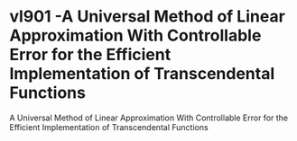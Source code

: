 # vl901 -A Universal Method of Linear Approximation With Controllable Error for the Efficient Implementation of Transcendental Functions
A Universal Method of Linear Approximation With Controllable Error for the Efficient Implementation of Transcendental Functions
